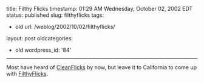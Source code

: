 title: Filthy Flicks
timestamp: 01:29 AM Wednesday, October 02, 2002 EDT
status: published
slug: filthyflicks
tags:
- old
url: /weblog/2002/10/02/filthyflicks/

layout: post
oldcategories:
- old
wordpress_id: '84'

---

Most have heard of [CleanFlicks](http://www.cleanflicks.com/) by now, but leave it to California to come up with [FilthyFlicks](http://www.salon.com/people/satire/2002/09/20/filthy/index.html).

